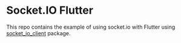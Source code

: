 # Socket.IO Flutter

This repo contains the example of using socket.io with Flutter using [socket_io_client](https://pub.dev/packages/socket_io_client) package.
